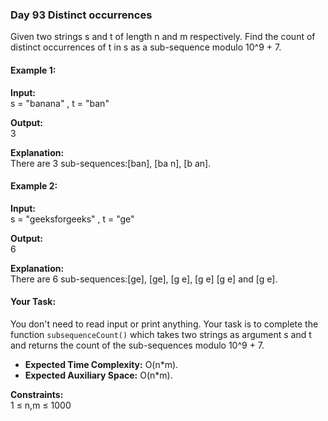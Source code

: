 ### Day 93 **Distinct occurrences**

Given two strings s and t of length n and m respectively. Find the count of distinct occurrences of t in s as a sub-sequence modulo 10^9 + 7.

#### Example 1:

**Input:**  
s = "banana" , t = "ban"  

**Output:**  
3  

**Explanation:**  
There are 3 sub-sequences:[ban], [ba n], [b an].

#### Example 2:

**Input:**  
s = "geeksforgeeks" , t = "ge"  

**Output:**  
6  

**Explanation:**  
There are 6 sub-sequences:[ge], [ge], [g e], [g e] [g e] and [g e].

#### Your Task:
You don't need to read input or print anything. Your task is to complete the function `subsequenceCount()` which takes two strings as argument s and t and returns the count of the sub-sequences modulo 10^9 + 7.

- **Expected Time Complexity:** O(n*m).
- **Expected Auxiliary Space:** O(n*m).

**Constraints:**  
1 ≤ n,m ≤ 1000